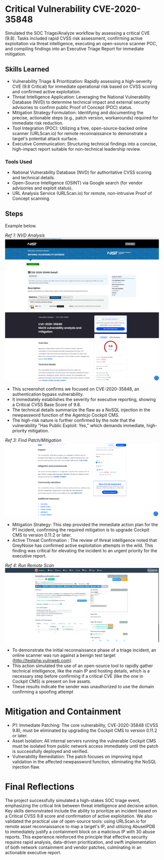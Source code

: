# Critical Vulnerability CVE-2020-35848
Simulated the SOC Triage/Analyze workflow by assessing a critical CVE (9.8). Tasks included rapid CVSS risk assessment, confirming active exploitation via threat intelligence, executing an open-source scanner POC, and compiling findings into an Executive Triage Report for immediate mitigation.


## Skills Learned

- Vulnerability Triage & Prioritization: Rapidly assessing a high-severity CVE (9.8 Critical) for immediate operational risk based on CVSS scoring and confirmed active exploitation.
- Threat Intelligence Application: Leveraging the National Vulnerability Database (NVD) to determine technical impact and external security advisories to confirm public Proof of Concept (POC) status.
- Mitigation Strategy Formulation: Identifying and documenting the precise, actionable steps (e.g., patch version, workarounds) required for immediate risk reduction.
- Tool Integration (POC): Utilizing a free, open-source-backed online scanner (URLScan.io) for remote reconnaissance to demonstrate a target's potential attack surface.
- Executive Communication: Structuring technical findings into a concise, high-impact report suitable for non-technical leadership review.

### Tools Used

- National Vulnerability Database (NVD) for authoritative CVSS scoring and technical details.
- Open-Source Intelligence (OSINT) via Google search (for vendor advisories and exploit status).
- URL Analysis Service (URLScan.io) for remote, non-intrusive Proof of Concept scanning.

## Steps

Example below.

*Ref 1: NVD Analysis*
<img src="vulnlab1/ref1.png" />
<img src="vulnlab1/ref2.png"/>

- This screenshot confirms we focused on CVE-2020-35848, an authentication bypass vulnerability.
-  It immediately establishes the severity for executive reporting, showing a Critical CVSS Base Score of 9.8.
-  The technical details summarize the flaw as a NoSQL injection in the newpassword function of the Agentcjo Cockpit CMS.
-  The high-risk nature is further confirmed by the note that the vulnerability "Has Public Exploit: Yes," which demands immediate, high-priority mitigation.


*Ref 3: Find Patch/Mitigation*
<img src="vulnlab1/ref3.png" />

- Mitigation Strategy: This step provided the immediate action plan for the P1 incident, confirming the required mitigation is to upgrade Cockpit CMS to version 0.11.2 or later.
- Active Threat Confirmation : The review of threat intelligence noted that GreyNoise has confirmed active exploitation attempts in the wild. This finding was critical for elevating the incident to an urgent priority for the executive report.


*Ref 4: Run Remote Scan*
<img src="vulnlab1/ref4.png" />

- To demonstrate the initial reconnaissance phase of a triage incident, an online scanner was run against a benign test target (http://testphp.vulnweb.com).
-  This action simulated the use of an open-source tool to rapidly gather technical intelligence, like the main IP and hosting details, which is a necessary step before confirming if a critical CVE (like the one in Cockpit CMS) is present on live assets.
-  These results indicate the sender was unauthorized  to use the domain confirming a spoofing attempt



 # Mitigation and Containment
 - P1: Immediate Patching: The core vulnerability, CVE-2020-35848 (CVSS 9.8), must be eliminated by upgrading the Cockpit CMS to version 0.11.2 or later.
 - Asset Isolation: All internal servers running the vulnerable Cockpit CMS must be isolated from public network access immediately until the patch is successfully deployed and verified.
 - Vulnerability Remediation: The patch focuses on improving input validation in the affected newpassword function, eliminating the NoSQL injection flaw.


# Final Reflections

The project successfully simulated a high-stakes SOC triage event, emphasizing the critical link between threat intelligence and decisive action. Key skills demonstrated include the ability to prioritize an incident based on a Critical CVSS 9.8 score and confirmation of active exploitation. We also validated the practical use of open-source tools: using URLScan.io for remote asset reconnaissance to map a target's IP, and utilizing AbuseIPDB to immediately justify a containment block on a malicious IP with 30 abuse reports. This experience reinforced the principle that effective security requires rapid analysis, data-driven prioritization, and swift implementation of both network containment and vendor patches, culminating in an actionable executive report.
